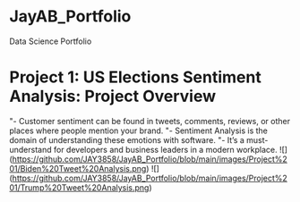 # JayAB_Portfolio
Data Science Portfolio

# Project 1: US Elections Sentiment Analysis: Project Overview
"- Customer sentiment can be found in tweets, comments, reviews, or other places where people mention your brand. 
"- Sentiment Analysis is the domain of understanding these emotions with software. 
"- It’s a must-understand for developers and business leaders in a modern workplace.
![] (https://github.com/JAY3858/JayAB_Portfolio/blob/main/images/Project%201/Biden%20Tweet%20Analysis.png)
![] (https://github.com/JAY3858/JayAB_Portfolio/blob/main/images/Project%201/Trump%20Tweet%20Analysis.png)
